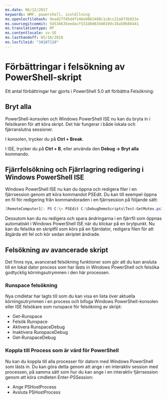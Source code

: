```yaml
---
ms.date: 06/12/2017
keywords: WMF, powershell, inställning
ms.openlocfilehash: 9ead27fd5d4f146e9062488c1c8cc22a073b922e
ms.sourcegitcommit: 54534635eedacf531d8d6344019dc16a50b8b441
ms.translationtype: MT
ms.contentlocale: sv-SE
ms.lasthandoff: 05/16/2018
ms.locfileid: "34187110"
---
```

# <a name="improvements-in-powershell-script-debugging"></a>Förbättringar i felsökning av PowerShell-skript

Ett antal förbättringar har gjorts i PowerShell 5.0 att förbättra Felsökning:

## <a name="break-all"></a>Bryt alla

PowerShell-konsolen och Windows PowerShell ISE nu kan du bryta in i felsökaren för att köra skript. Det här fungerar i både lokala och fjärranslutna sessioner.

I konsolen, trycker du på **Ctrl + Break**.

I ISE, trycker du på **Ctrl + B**, eller använda den **Debug -> Bryt alla** kommando.

## <a name="remote-debugging-and-remote-file-editing-in-windows-powershell-ise"></a>Fjärrfelsökning och Fjärrlagring redigering i Windows PowerShell ISE

Windows PowerShell ISE nu kan du öppna och redigera filer i en fjärrsession genom att köra kommandot PSEdit.
Du kan till exempel öppna en fil för redigering från kommandoraden i en fjärrsession på följande sätt:

```powershell
[RemoteComputer1]: PS C:\> PSEdit C:\DebugDemoScripts\Test-GetMutex.ps1
```

Dessutom kan du nu redigera och spara ändringarna i en fjärrfil som öppnas automatiskt i Windows PowerShell ISE när du klickar på en brytpunkt.
Nu kan du felsöka en skriptfil som körs på en fjärrdator, redigera filen för att åtgärda ett fel och kör sedan skriptet ändrade.

## <a name="advanced-script-debugging"></a>Felsökning av avancerade skript

Det finns nya, avancerad felsökning funktioner som gör att du kan ansluta till en lokal dator process som har lästs in Windows PowerShell och felsöka godtycklig körningsutrymmen i den här processen.

### <a name="runspace-debugging"></a>Runspace felsökning

Nya cmdletar har lagts till som du kan visa en lista över aktuella körningsutrymmen i en process och bifoga Windows PowerShell-konsolen eller ISE felsökare som runspace för felsökning av skript:

-   Get-Runspace
-   Felsök Runspace
-   Aktivera RunspaceDebug
-   Inaktivera RunspaceDebug
-   Get-RunspaceDebug

### <a name="attach-to-process-hosting-powershell"></a>Koppla till Process som är värd för PowerShell

Nu kan du koppla till alla processer för datorn med Windows PowerShell som lästs in. Du kan göra detta genom att ange i en interaktiv session med processen, på samma sätt som hur du kan ange i en interaktiv fjärrsession genom att köra cmdleten Enter-PSSession:

-   Ange PSHostProcess
-   Avsluta PSHostProcess
